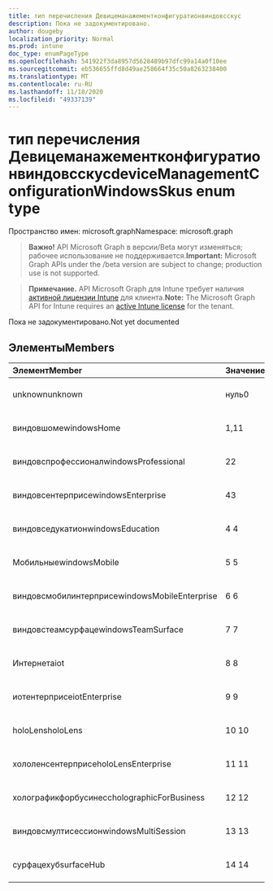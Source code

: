 ```yaml
---
title: тип перечисления Девицеманажементконфигуратионвиндовсскус
description: Пока не задокументировано.
author: dougeby
localization_priority: Normal
ms.prod: intune
doc_type: enumPageType
ms.openlocfilehash: 541922f3da8957d5628489b97dfc99a14a0f10ee
ms.sourcegitcommit: eb536655ffd8d49ae258664f35c50a8263238400
ms.translationtype: MT
ms.contentlocale: ru-RU
ms.lasthandoff: 11/18/2020
ms.locfileid: "49337139"
---
```

# <a name="devicemanagementconfigurationwindowsskus-enum-type"></a><span data-ttu-id="393e4-103">тип перечисления Девицеманажементконфигуратионвиндовсскус</span><span class="sxs-lookup"><span data-stu-id="393e4-103">deviceManagementConfigurationWindowsSkus enum type</span></span>

<span data-ttu-id="393e4-104">Пространство имен: microsoft.graph</span><span class="sxs-lookup"><span data-stu-id="393e4-104">Namespace: microsoft.graph</span></span>

> <span data-ttu-id="393e4-105">**Важно!** API Microsoft Graph в версии/Beta могут изменяться; рабочее использование не поддерживается.</span><span class="sxs-lookup"><span data-stu-id="393e4-105">**Important:** Microsoft Graph APIs under the /beta version are subject to change; production use is not supported.</span></span>

> <span data-ttu-id="393e4-106">**Примечание.** API Microsoft Graph для Intune требует наличия [активной лицензии Intune](https://go.microsoft.com/fwlink/?linkid=839381) для клиента.</span><span class="sxs-lookup"><span data-stu-id="393e4-106">**Note:** The Microsoft Graph API for Intune requires an [active Intune license](https://go.microsoft.com/fwlink/?linkid=839381) for the tenant.</span></span>

<span data-ttu-id="393e4-107">Пока не задокументировано.</span><span class="sxs-lookup"><span data-stu-id="393e4-107">Not yet documented</span></span>

## <a name="members"></a><span data-ttu-id="393e4-108">Элементы</span><span class="sxs-lookup"><span data-stu-id="393e4-108">Members</span></span>
|<span data-ttu-id="393e4-109">Элемент</span><span class="sxs-lookup"><span data-stu-id="393e4-109">Member</span></span>|<span data-ttu-id="393e4-110">Значение</span><span class="sxs-lookup"><span data-stu-id="393e4-110">Value</span></span>|<span data-ttu-id="393e4-111">Описание</span><span class="sxs-lookup"><span data-stu-id="393e4-111">Description</span></span>|
|:---|:---|:---|
|<span data-ttu-id="393e4-112">unknown</span><span class="sxs-lookup"><span data-stu-id="393e4-112">unknown</span></span>|<span data-ttu-id="393e4-113">нуль</span><span class="sxs-lookup"><span data-stu-id="393e4-113">0</span></span>|<span data-ttu-id="393e4-114">Пока не задокументировано.</span><span class="sxs-lookup"><span data-stu-id="393e4-114">Not yet documented</span></span>|
|<span data-ttu-id="393e4-115">виндовшоме</span><span class="sxs-lookup"><span data-stu-id="393e4-115">windowsHome</span></span>|<span data-ttu-id="393e4-116">1,1</span><span class="sxs-lookup"><span data-stu-id="393e4-116">1</span></span>|<span data-ttu-id="393e4-117">Пока не задокументировано.</span><span class="sxs-lookup"><span data-stu-id="393e4-117">Not yet documented</span></span>|
|<span data-ttu-id="393e4-118">виндовспрофессионал</span><span class="sxs-lookup"><span data-stu-id="393e4-118">windowsProfessional</span></span>|<span data-ttu-id="393e4-119">2</span><span class="sxs-lookup"><span data-stu-id="393e4-119">2</span></span>|<span data-ttu-id="393e4-120">Пока не задокументировано.</span><span class="sxs-lookup"><span data-stu-id="393e4-120">Not yet documented</span></span>|
|<span data-ttu-id="393e4-121">виндовсентерприсе</span><span class="sxs-lookup"><span data-stu-id="393e4-121">windowsEnterprise</span></span>|<span data-ttu-id="393e4-122">4</span><span class="sxs-lookup"><span data-stu-id="393e4-122">3</span></span>|<span data-ttu-id="393e4-123">Пока не задокументировано.</span><span class="sxs-lookup"><span data-stu-id="393e4-123">Not yet documented</span></span>|
|<span data-ttu-id="393e4-124">виндовседукатион</span><span class="sxs-lookup"><span data-stu-id="393e4-124">windowsEducation</span></span>|<span data-ttu-id="393e4-125">4 </span><span class="sxs-lookup"><span data-stu-id="393e4-125">4</span></span>|<span data-ttu-id="393e4-126">Пока не задокументировано.</span><span class="sxs-lookup"><span data-stu-id="393e4-126">Not yet documented</span></span>|
|<span data-ttu-id="393e4-127">Мобильные</span><span class="sxs-lookup"><span data-stu-id="393e4-127">windowsMobile</span></span>|<span data-ttu-id="393e4-128">5 </span><span class="sxs-lookup"><span data-stu-id="393e4-128">5</span></span>|<span data-ttu-id="393e4-129">Пока не задокументировано.</span><span class="sxs-lookup"><span data-stu-id="393e4-129">Not yet documented</span></span>|
|<span data-ttu-id="393e4-130">виндовсмобилинтерприсе</span><span class="sxs-lookup"><span data-stu-id="393e4-130">windowsMobileEnterprise</span></span>|<span data-ttu-id="393e4-131">6 </span><span class="sxs-lookup"><span data-stu-id="393e4-131">6</span></span>|<span data-ttu-id="393e4-132">Пока не задокументировано.</span><span class="sxs-lookup"><span data-stu-id="393e4-132">Not yet documented</span></span>|
|<span data-ttu-id="393e4-133">виндовстеамсурфаце</span><span class="sxs-lookup"><span data-stu-id="393e4-133">windowsTeamSurface</span></span>|<span data-ttu-id="393e4-134">7 </span><span class="sxs-lookup"><span data-stu-id="393e4-134">7</span></span>|<span data-ttu-id="393e4-135">Пока не задокументировано.</span><span class="sxs-lookup"><span data-stu-id="393e4-135">Not yet documented</span></span>|
|<span data-ttu-id="393e4-136">Интернета</span><span class="sxs-lookup"><span data-stu-id="393e4-136">iot</span></span>|<span data-ttu-id="393e4-137">8 </span><span class="sxs-lookup"><span data-stu-id="393e4-137">8</span></span>|<span data-ttu-id="393e4-138">Пока не задокументировано.</span><span class="sxs-lookup"><span data-stu-id="393e4-138">Not yet documented</span></span>|
|<span data-ttu-id="393e4-139">иотентерприсе</span><span class="sxs-lookup"><span data-stu-id="393e4-139">iotEnterprise</span></span>|<span data-ttu-id="393e4-140">9 </span><span class="sxs-lookup"><span data-stu-id="393e4-140">9</span></span>|<span data-ttu-id="393e4-141">Пока не задокументировано.</span><span class="sxs-lookup"><span data-stu-id="393e4-141">Not yet documented</span></span>|
|<span data-ttu-id="393e4-142">holoLens</span><span class="sxs-lookup"><span data-stu-id="393e4-142">holoLens</span></span>|<span data-ttu-id="393e4-143">10 </span><span class="sxs-lookup"><span data-stu-id="393e4-143">10</span></span>|<span data-ttu-id="393e4-144">Пока не задокументировано.</span><span class="sxs-lookup"><span data-stu-id="393e4-144">Not yet documented</span></span>|
|<span data-ttu-id="393e4-145">хололенсентерприсе</span><span class="sxs-lookup"><span data-stu-id="393e4-145">holoLensEnterprise</span></span>|<span data-ttu-id="393e4-146">11 </span><span class="sxs-lookup"><span data-stu-id="393e4-146">11</span></span>|<span data-ttu-id="393e4-147">Пока не задокументировано.</span><span class="sxs-lookup"><span data-stu-id="393e4-147">Not yet documented</span></span>|
|<span data-ttu-id="393e4-148">холографикфорбусинесс</span><span class="sxs-lookup"><span data-stu-id="393e4-148">holographicForBusiness</span></span>|<span data-ttu-id="393e4-149">12 </span><span class="sxs-lookup"><span data-stu-id="393e4-149">12</span></span>|<span data-ttu-id="393e4-150">Пока не задокументировано.</span><span class="sxs-lookup"><span data-stu-id="393e4-150">Not yet documented</span></span>|
|<span data-ttu-id="393e4-151">виндовсмултисессион</span><span class="sxs-lookup"><span data-stu-id="393e4-151">windowsMultiSession</span></span>|<span data-ttu-id="393e4-152">13 </span><span class="sxs-lookup"><span data-stu-id="393e4-152">13</span></span>|<span data-ttu-id="393e4-153">Пока не задокументировано.</span><span class="sxs-lookup"><span data-stu-id="393e4-153">Not yet documented</span></span>|
|<span data-ttu-id="393e4-154">сурфацехуб</span><span class="sxs-lookup"><span data-stu-id="393e4-154">surfaceHub</span></span>|<span data-ttu-id="393e4-155">14 </span><span class="sxs-lookup"><span data-stu-id="393e4-155">14</span></span>|<span data-ttu-id="393e4-156">Пока не задокументировано.</span><span class="sxs-lookup"><span data-stu-id="393e4-156">Not yet documented</span></span>|




